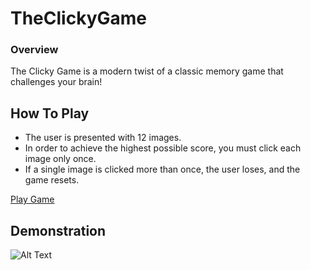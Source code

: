 # TheClickyGame

### Overview

The Clicky Game is a modern twist of a classic memory game that challenges your brain!


## How To Play
- The user is presented with 12 images. 
- In order to achieve the highest possible score, you must click each image only once. 
- If a single image is clicked more than once, the user loses, and the game resets.

[Play Game](https://theclickygame2019.herokuapp.com)


## Demonstration

![Alt Text](Screenshots/ClickyGame.gif)





  
